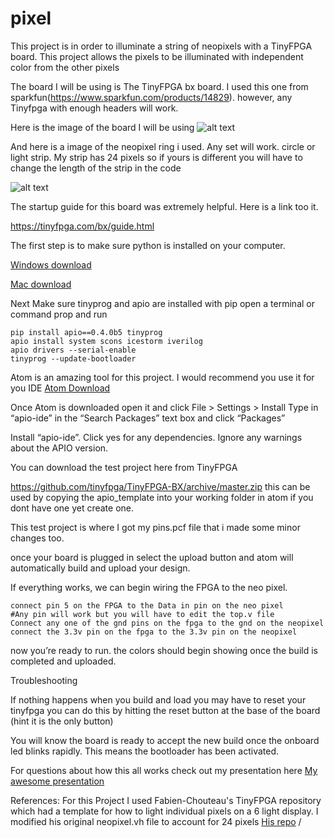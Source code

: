 # pixel
This project is in order to illuminate a string of neopixels with a TinyFPGA board. This project allows the pixels to be illuminated with independent color from the other pixels

The board I will be using is The TinyFPGA bx board. I used this one from sparkfun(https://www.sparkfun.com/products/14829). however, any Tinyfpga with enough headers
will work.

Here is the image of the board I will be using
![alt text](https://cdn.sparkfun.com//assets/parts/1/3/0/9/8/14829-TinyFPGA_BX_Board-01.jpg)

And here is a image of the neopixel ring i used. Any set will work. circle or light strip. My strip has 24 pixels so if yours is different you will have to change
the length of the strip in the code

![alt text](https://www.distrelec.biz/Web/WebShopImages/landscape_large/5-/01/Adafruit-1586-30091145-01.jpg)

The startup guide for this board was extremely helpful. Here is a link too it.

https://tinyfpga.com/bx/guide.html

The first step is to make sure python is installed on your computer.

[Windows download](https://www.python.org/ftp/python/3.6.5/python-3.6.5-amd64-webinstall.exe)

[Mac download](https://www.python.org/ftp/python/3.6.5/python-3.6.5-macosx10.6.pkg)

Next Make sure tinyprog and apio are installed with pip
open a terminal or command prop and run

```
pip install apio==0.4.0b5 tinyprog
apio install system scons icestorm iverilog
apio drivers --serial-enable
tinyprog --update-bootloader
```

Atom is an amazing tool for this project. I would recommend you use it for you IDE
[Atom Download](https://atom.io/)

Once Atom is downloaded open it and click 
File > Settings > Install
Type in “apio-ide” in the “Search Packages” text box and click “Packages”

Install “apio-ide”. Click yes for any dependencies. Ignore any warnings about the APIO version. 

You can download the test project here from TinyFPGA 

https://github.com/tinyfpga/TinyFPGA-BX/archive/master.zip 
this can be used by copying the apio_template into your working folder in atom if you dont have one yet create one.

This test project is where I got my pins.pcf file that i made some minor changes too.

once your board is plugged in select the upload button and atom will automatically build and upload your design. 

If everything works, we can begin wiring the FPGA to the neo pixel.

```
connect pin 5 on the FPGA to the Data in pin on the neo pixel
#Any pin will work but you will have to edit the top.v file
Connect any one of the gnd pins on the fpga to the gnd on the neopixel
connect the 3.3v pin on the fpga to the 3.3v pin on the neopixel
```

now you’re ready to run. the colors should begin showing once the build is completed and uploaded.

Troubleshooting

If nothing happens when you build and load you may have to reset your tinyfpga you can do this by hitting the reset button at the base of the board
(hint it is the only button)

You will know the board is ready to accept the new build once the onboard led blinks rapidly. This means the bootloader has been activated. 

For questions about how this all works check out my presentation here
[My awesome presentation](https://drive.google.com/file/d/1c3NWIdD6CYc-RdFBa_h5MdjtiGycR3Mc/view?usp=sharing)

References:
For this Project I used Fabien-Chouteau's TinyFPGA repository which had a template for how to light individual pixels on a 6 light display. I modified his original 
neopixel.vh file to account for 24 pixels 
[His repo](https://github.com/Fabien-Chouteau/TinyFPGA-BX)
/




